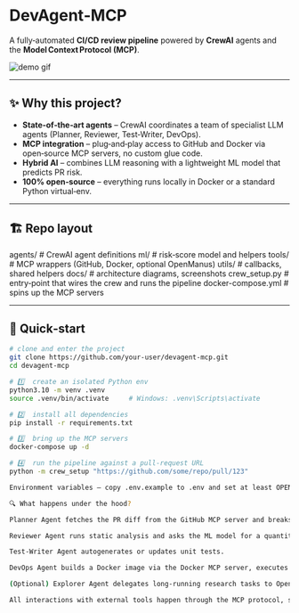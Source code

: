 # DevAgent‑MCP

A fully‑automated **CI/CD review pipeline** powered by **CrewAI** agents and the **Model Context Protocol (MCP)**.

![demo gif](docs/demo.gif)

---
## ✨ Why this project?
* **State‑of‑the‑art agents** – CrewAI coordinates a team of specialist LLM agents (Planner, Reviewer, Test‑Writer, DevOps).
* **MCP integration** – plug‑and‑play access to GitHub and Docker via open‑source MCP servers, no custom glue code.
* **Hybrid AI** – combines LLM reasoning with a lightweight ML model that predicts PR risk.
* **100% open‑source** – everything runs locally in Docker or a standard Python virtual‑env.

---
## 🏗️ Repo layout

agents/        # CrewAI agent definitions
ml/            # risk‑score model and helpers
tools/         # MCP wrappers (GitHub, Docker, optional OpenManus)
utils/         # callbacks, shared helpers
docs/          # architecture diagrams, screenshots
crew_setup.py  # entry‑point that wires the crew and runs the pipeline
docker-compose.yml  # spins up the MCP servers


---
## 🚀 Quick‑start
```bash
# clone and enter the project
git clone https://github.com/your-user/devagent-mcp.git
cd devagent-mcp

# 1️⃣  create an isolated Python env
python3.10 -m venv .venv
source .venv/bin/activate     # Windows: .venv\Scripts\activate

# 2️⃣  install all dependencies
pip install -r requirements.txt

# 3️⃣  bring up the MCP servers
docker-compose up -d

# 4️⃣  run the pipeline against a pull‑request URL
python -m crew_setup "https://github.com/some/repo/pull/123"

Environment variables – copy .env.example to .env and set at least OPENAI_API_KEY and GITHUB_TOKEN.

🔍 What happens under the hood?

Planner Agent fetches the PR diff from the GitHub MCP server and breaks the task into steps.

Reviewer Agent runs static analysis and asks the ML model for a quantitative risk score.

Test‑Writer Agent autogenerates or updates unit tests.

DevOps Agent builds a Docker image via the Docker MCP server, executes tests, and posts a status back to the PR.

(Optional) Explorer Agent delegates long‑running research tasks to OpenManus.

All interactions with external tools happen through the MCP protocol, so you can swap GitHub for GitLab, Docker for Kubernetes, etc.